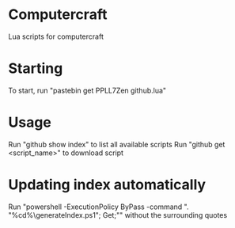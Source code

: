 # Computercraft
Lua scripts for computercraft

# Starting
To start, run "pastebin get PPLL7Zen github.lua"

# Usage
Run "github show index" to list all available scripts
Run "github get <script_name>" to download script

# Updating index automatically
Run "powershell -ExecutionPolicy ByPass -command ". "%cd%\generateIndex.ps1"; Get;"" without the surrounding quotes
